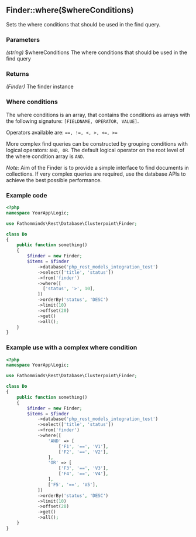 ## Finder::where($whereConditions) ##

Sets the where conditions that should be used in the find query.

### Parameters ###

*(string)* $whereConditions The where conditions that should be used in the find query

### Returns ###

*(Finder)* The finder instance

### Where conditions ###

The where conditions is an array, that contains the conditions as arrays with the following signature: `[FIELDNAME, OPERATOR, VALUE]`.

Operators available are: `==, !=, <, >, <=, >=`

More complex find queries can be constructed by grouping conditions with logical operators: `AND, OR`. The default logical operator on the root level of the where condition array is `AND`.

*Note:* Aim of the Finder is to provide a simple interface to find documents in collections. If very complex queries are required, use the database APIs to achieve the best possible performance.

### Example code ###

```php
<?php
namespace YourApp\Logic;

use Fathomminds\Rest\Database\Clusterpoint\Finder;

class Do
{
    public function something()
    {
        $finder = new Finder;
        $items = $finder
            ->database('php_rest_models_integration_test')
            ->select(['title', 'status'])
            ->from('finder')
            ->where([
              ['status', '>', 10],
            ])
            ->orderBy('status', 'DESC')
            ->limit(10)
            ->offset(20)
            ->get()
            ->all();
    }
}

```

### Example use with a complex where condition ###

```php
<?php
namespace YourApp\Logic;

use Fathomminds\Rest\Database\Clusterpoint\Finder;

class Do
{
    public function something()
    {
        $finder = new Finder;
        $items = $finder
            ->database('php_rest_models_integration_test')
            ->select(['title', 'status'])
            ->from('finder')
            ->where([
                'AND' => [
                    ['F1', '==', 'V1'],
                    ['F2', '==', 'V2'],
                ],
                'OR' => [
                    ['F3', '==', 'V3'],
                    ['F4', '==', 'V4'],
                ],
                ['F5', '==', 'V5'],
            ])
            ->orderBy('status', 'DESC')
            ->limit(10)
            ->offset(20)
            ->get()
            ->all();
    }
}

```
